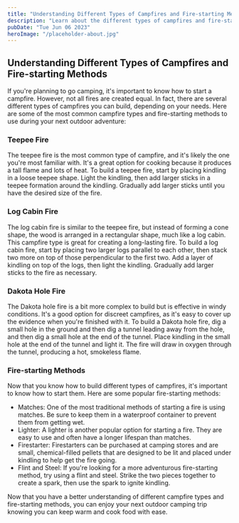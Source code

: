 ```yaml
---
title: "Understanding Different Types of Campfires and Fire-starting Methods"
description: "Learn about the different types of campfires and fire-starting methods to use during your next outdoor camping adventure."
pubDate: "Tue Jun 06 2023"
heroImage: "/placeholder-about.jpg"
---
```


## Understanding Different Types of Campfires and Fire-starting Methods

If you&#39;re planning to go camping, it&#39;s important to know how to start a campfire. However, not all fires are created equal. In fact, there are several different types of campfires you can build, depending on your needs. Here are some of the most common campfire types and fire-starting methods to use during your next outdoor adventure:

### Teepee Fire

The teepee fire is the most common type of campfire, and it&#39;s likely the one you&#39;re most familiar with. It&#39;s a great option for cooking because it produces a tall flame and lots of heat. To build a teepee fire, start by placing kindling in a loose teepee shape. Light the kindling, then add larger sticks in a teepee formation around the kindling. Gradually add larger sticks until you have the desired size of the fire.

### Log Cabin Fire

The log cabin fire is similar to the teepee fire, but instead of forming a cone shape, the wood is arranged in a rectangular shape, much like a log cabin. This campfire type is great for creating a long-lasting fire. To build a log cabin fire, start by placing two larger logs parallel to each other, then stack two more on top of those perpendicular to the first two. Add a layer of kindling on top of the logs, then light the kindling. Gradually add larger sticks to the fire as necessary.

### Dakota Hole Fire

The Dakota hole fire is a bit more complex to build but is effective in windy conditions. It&#39;s a good option for discreet campfires, as it&#39;s easy to cover up the evidence when you&#39;re finished with it. To build a Dakota hole fire, dig a small hole in the ground and then dig a tunnel leading away from the hole, and then dig a small hole at the end of the tunnel. Place kindling in the small hole at the end of the tunnel and light it. The fire will draw in oxygen through the tunnel, producing a hot, smokeless flame.

### Fire-starting Methods

Now that you know how to build different types of campfires, it&#39;s important to know how to start them. Here are some popular fire-starting methods:

- Matches: One of the most traditional methods of starting a fire is using matches. Be sure to keep them in a waterproof container to prevent them from getting wet.
- Lighter: A lighter is another popular option for starting a fire. They are easy to use and often have a longer lifespan than matches.
- Firestarter: Firestarters can be purchased at camping stores and are small, chemical-filled pellets that are designed to be lit and placed under kindling to help get the fire going.
- Flint and Steel: If you&#39;re looking for a more adventurous fire-starting method, try using a flint and steel. Strike the two pieces together to create a spark, then use the spark to ignite kindling.

Now that you have a better understanding of different campfire types and fire-starting methods, you can enjoy your next outdoor camping trip knowing you can keep warm and cook food with ease.